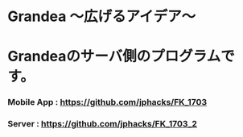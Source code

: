 # Grandea ～広げるアイデア～

# Grandeaのサーバ側のプログラムです。

### Mobile App : https://github.com/jphacks/FK_1703  
  
### Server : https://github.com/jphacks/FK_1703_2  
